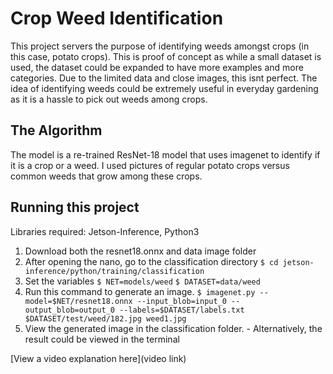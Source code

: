# Crop Weed Identification 

This project servers the purpose of identifying weeds amongst crops (in this case, potato crops). This is proof of concept as while a small dataset is used, the dataset could be expanded to have more examples and more categories. Due to the limited data and close images, this isnt perfect. The idea of identifying weeds could be extremely useful in everyday gardening as it is a hassle to pick out weeds among crops.

## The Algorithm

The model is a re-trained ResNet-18 model that uses imagenet to identify if it is a crop or a weed. I used pictures of regular potato crops versus common weeds that grow among these crops.  

## Running this project

Libraries required: Jetson-Inference, Python3
1. Download both the resnet18.onnx and data image folder
3. After opening the nano, go to the classification directory
``` $ cd jetson-inference/python/training/classification ```
4. Set the variables
``` $ NET=models/weed ```
``` $ DATASET=data/weed ```
5. Run this command to generate an image.
``` $ imagenet.py --model=$NET/resnet18.onnx --input_blob=input_0 --output_blob=output_0 --labels=$DATASET/labels.txt $DATASET/test/weed/182.jpg weed1.jpg ```
6. View the generated image in the classification folder. - Alternatively, the result could be viewed in the terminal

[View a video explanation here](video link)
